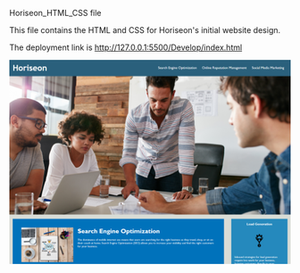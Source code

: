 Horiseon_HTML_CSS file

This file contains the HTML and CSS for Horiseon's initial website design.

The deployment link is 
http://127.0.0.1:5500/Develop/index.html

![Screenshot of website](Develop/assets/images/HoriseonScreenshot.png)

